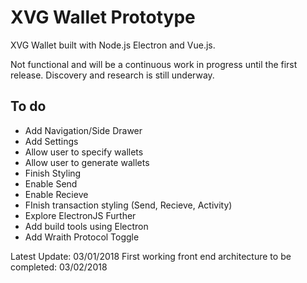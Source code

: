 # XVG Wallet Prototype

XVG Wallet built with Node.js Electron and Vue.js. 

Not functional and will be a continuous work in progress until the first release. 
Discovery and research is still underway. 

## To do

- Add Navigation/Side Drawer
- Add Settings
- Allow user to specify wallets
- Allow user to generate wallets
- Finish Styling
- Enable Send
- Enable Recieve
- FInish transaction styling (Send, Recieve, Activity)
- Explore ElectronJS Further
- Add build tools using Electron 
- Add Wraith Protocol Toggle

Latest Update: 03/01/2018
First working front end architecture to be completed: 03/02/2018

